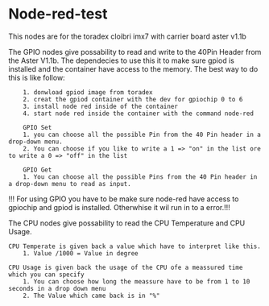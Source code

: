 # Node-red-test
This nodes are for the toradex cloibri imx7 with carrier board aster v1.1b

The GPIO nodes give possability to read and write to the 40Pin Header from the Aster V1.1b. 
The dependecies to use this it to make sure gpiod is installed and the container have access to the memory. 
The best way to do this is like follow:

		1. donwload gpiod image from toradex
		2. creat the gpiod container with the dev for gpiochip 0 to 6
		3. install node red inside of the container
		4. start node red inside the container with the command node-red
		
		GPIO Set
		1. you can choose all the possible Pin from the 40 Pin header in a drop-down menu.
		2. You can choose if you like to write a 1 => "on" in the list ore to write a 0 => "off" in the list
		
		GPIO Get
		1. You can choose all the possible Pins from the 40 Pin header in a drop-down menu to read as input.
		
!!! For using GPIO you have to be make sure node-red have access to gpiochip and gpiod is installed. Otherwhise it wil run in to a error.!!!
		
The CPU nodes give possability to read the CPU Temperature and CPU Usage. 

	CPU Temperate is given back a value which have to interpret like this. 
		1. Value /1000 = Value in degree
	
	CPU Usage is given back the usage of the CPU ofe a meassured time which you can specify
		1. You can choose how long the meassure have to be from 1 to 10 seconds in a drop down menu
		2. The Value which came back is in "%"
	
	
